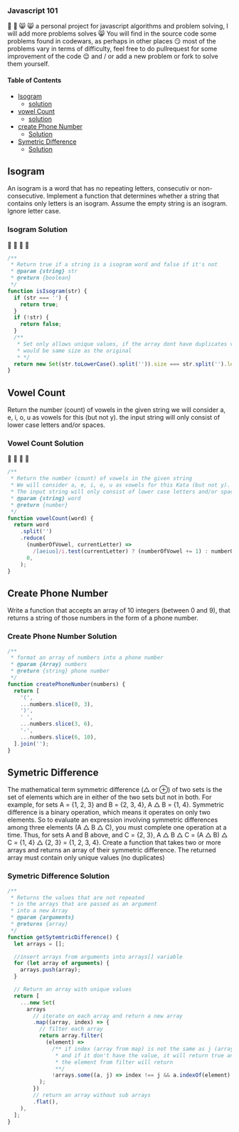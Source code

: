 ### Javascript 101

:partying_face: :partying_face: :smile_cat: :smile_cat:
a personal project for javascript algorithms and problem solving,
I will add more problems solves :smile_cat:
You will find in the source code some problems found in codewars, as perhaps in other places :smirk: most of the problems vary in terms of difficulty, feel free to do pullrequest for some improvement of the code :relieved: and / or add a new problem or fork to solve them yourself.

#### Table of Contents

- [Isogram](#Isogram)
  - [solution](#Isogram-Solution)
- [vowel Count](#Vowel-Count)
  - [solution](#vowel-count-Solution)
- [create Phone Number](#Create-Phone-Number)
  - [Solution](#Create-Phone-Number-Solution)
- [Symetric Difference](#Symetric-Difference)
  - [Solution](#Symetric-Difference-Solution)

## Isogram

An isogram is a word that has no repeating letters, consecutiv or non-consecutive. Implement a function that determines whether a string that contains only letters is an isogram. Assume the empty string is an isogram. Ignore letter case.

### **Isogram Solution**

:tada: :tada: :medal_sports: :medal_sports:

```javascript
/**
 * Return true if a string is a isogram word and false if it's not
 * @param {string} str
 * @return {boolean}
 */
function isIsogram(str) {
  if (str === '') {
    return true;
  }
  if (!str) {
    return false;
  }
  /**
   * Set only allows unique values, if the array dont have duplicates value it
   * would be same size as the original
   * */
  return new Set(str.toLowerCase().split('')).size === str.split('').length;
}
```

## Vowel Count

Return the number (count) of vowels in the given string
we will consider a, e, i, o, u as vowels for this (but not y).
the input string will only consist of lower case letters and/or spaces.

### **Vowel Count Solution**

:tada: :tada: :medal_sports: :medal_sports:

```javascript
/**
 * Return the number (count) of vowels in the given string
 * We will consider a, e, i, o, u as vowels for this Kata (but not y).
 * The input string will only consist of lower case letters and/or spaces.
 * @param {string} word
 * @return {number}
 */
function vowelCount(word) {
  return word
    .split('')
    .reduce(
      (numberOfVowel, currentLetter) =>
        /[aeiuo]/i.test(currentLetter) ? (numberOfVowel += 1) : numberOfVowel,
      0,
    );
}
```

## Create Phone Number

Write a function that accepts an array of 10 integers (between 0 and 9),
that returns a string of those numbers in the form of a phone number.

### **Create Phone Number Solution**

```javascript
/**
 * format an array of numbers into a phone number
 * @param {Array} numbers
 * @return {string} phone number
 */
function createPhoneNumber(numbers) {
  return [
    '(',
    ...numbers.slice(0, 3),
    ')',
    ' ',
    ...numbers.slice(3, 6),
    '-',
    ...numbers.slice(6, 10),
  ].join('');
}
```

## Symetric Difference

The mathematical term symmetric difference (△ or ⊕) of two sets is the set of
elements which are in either of the two sets but not in both. For example,
for sets A = {1, 2, 3} and B = {2, 3, 4}, A △ B = {1, 4}.
Symmetric difference is a binary operation, which means it operates on only two elements.
So to evaluate an expression involving symmetric differences among three elements (A △ B △ C),
you must complete one operation at a time. Thus, for sets A and B above,
and C = {2, 3}, A △ B △ C = (A △ B) △ C = {1, 4} △ {2, 3} = {1, 2, 3, 4}.
Create a function that takes two or more arrays and returns an array of their
symmetric difference. The returned array must contain only unique values (no duplicates)

### **Symetric Difference Solution**

```javascript
/**
 * Returns the values ​​that are not repeated
 * in the arrays that are passed as an argument
 * into a new Array
 * @param {arguments}
 * @returns {array}
 */
function getSytemtricDifference() {
  let arrays = [];

  //insert arrays from arguments into arrays[] variable
  for (let array of arguments) {
    arrays.push(array);
  }

  // Return an array with unique values
  return [
    ...new Set(
      arrays
        // iterate on each array and return a new array
        .map((array, index) => {
          // filter each array
          return array.filter(
            (element) =>
              /** if index (array from map) is not the same as j (array from some)
               * and if it don't have the value, it will return true and
               * the element from filter will return
               **/
              !arrays.some((a, j) => index !== j && a.indexOf(element) >= 0),
          );
        })
        // return an array without sub arrays
        .flat(),
    ),
  ];
}
```
